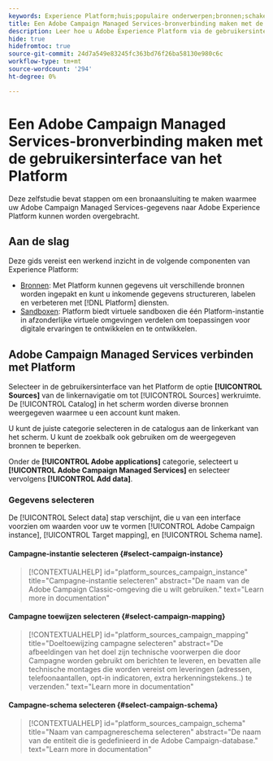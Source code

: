 ```yaml
---
keywords: Experience Platform;huis;populaire onderwerpen;bronnen;schakelaars;bronschakelaars;campagne;campagne beheerde diensten
title: Een Adobe Campaign Managed Services-bronverbinding maken met de gebruikersinterface van het Platform
description: Leer hoe u Adobe Experience Platform via de gebruikersinterface van het Platform verbindt met Adobe Campaign Managed Services.
hide: true
hidefromtoc: true
source-git-commit: 24d7a549e83245fc363bd76f26ba58130e980c6c
workflow-type: tm+mt
source-wordcount: '294'
ht-degree: 0%

---
```



# Een Adobe Campaign Managed Services-bronverbinding maken met de gebruikersinterface van het Platform

Deze zelfstudie bevat stappen om een bronaansluiting te maken waarmee uw Adobe Campaign Managed Services-gegevens naar Adobe Experience Platform kunnen worden overgebracht.

## Aan de slag

Deze gids vereist een werkend inzicht in de volgende componenten van Experience Platform:

* [Bronnen](../../../../home.md): Met Platform kunnen gegevens uit verschillende bronnen worden ingepakt en kunt u inkomende gegevens structureren, labelen en verbeteren met [!DNL Platform] diensten.
* [Sandboxen](../../../../../sandboxes/home.md): Platform biedt virtuele sandboxen die één Platform-instantie in afzonderlijke virtuele omgevingen verdelen om toepassingen voor digitale ervaringen te ontwikkelen en te ontwikkelen.

## Adobe Campaign Managed Services verbinden met Platform

Selecteer in de gebruikersinterface van het Platform de optie **[!UICONTROL Sources]** van de linkernavigatie om tot [!UICONTROL Sources] werkruimte. De [!UICONTROL Catalog] in het scherm worden diverse bronnen weergegeven waarmee u een account kunt maken.

U kunt de juiste categorie selecteren in de catalogus aan de linkerkant van het scherm. U kunt de zoekbalk ook gebruiken om de weergegeven bronnen te beperken.

Onder de **[!UICONTROL Adobe applications]** categorie, selecteert u **[!UICONTROL Adobe Campaign Managed Services]** en selecteer vervolgens **[!UICONTROL Add data]**.

### Gegevens selecteren

De [!UICONTROL Select data] stap verschijnt, die u van een interface voorzien om waarden voor uw te vormen [!UICONTROL Adobe Campaign instance], [!UICONTROL Target mapping], en [!UICONTROL Schema name].

#### Campagne-instantie selecteren {#select-campaign-instance}

>[!CONTEXTUALHELP]
>id="platform_sources_campaign_instance"
>title="Campagne-instantie selecteren"
>abstract="De naam van de Adobe Campaign Classic-omgeving die u wilt gebruiken."
>text="Learn more in documentation"

#### Campagne toewijzen selecteren {#select-campaign-mapping}

>[!CONTEXTUALHELP]
>id="platform_sources_campaign_mapping"
>title="Doeltoewijzing campagne selecteren"
>abstract="De afbeeldingen van het doel zijn technische voorwerpen die door Campagne worden gebruikt om berichten te leveren, en bevatten alle technische montages die worden vereist om leveringen (adressen, telefoonaantallen, opt-in indicatoren, extra herkenningstekens..) te verzenden."
>text="Learn more in documentation"

#### Campagne-schema selecteren {#select-campaign-schema}

>[!CONTEXTUALHELP]
>id="platform_sources_campaign_schema"
>title="Naam van campagnereschema selecteren"
>abstract="De naam van de entiteit die is gedefinieerd in de Adobe Campaign-database."
>text="Learn more in documentation"
